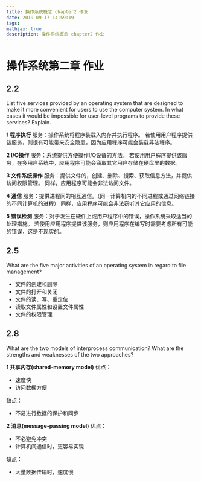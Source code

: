 ```yaml
---
title: 操作系统概念 chapter2 作业
date: 2019-09-17 14:59:19
tags:
mathjax: true
description: 操作系统概念 chapter2 作业
---
```

# 操作系统第二章 作业

## 2.2
List five services provided by an operating system that are designed to
make it more convenient for users to use the computer system. In what
cases it would be impossible for user-level programs to provide these
services? Explain.

**1 程序执行**
服务：操作系统将程序装载入内存并执行程序。
若使用用户程序提供该服务，则很有可能带来安全隐患，因为应用程序可能会装载非法程序。

**2 I/O操作**
服务：系统提供方便操作I/O设备的方法。
若使用用户程序提供该服务，在多用户系统中，应用程序可能会窃取其它用户存储在硬盘里的数据。

**3 文件系统操作**
服务：提供文件的，创建、删除、搜索、获取信息方法，并提供访问权限管理。
同样，应用程序可能会非法访问文件。

**4 通信**
服务：提供进程间的相互通信。（同一计算机内的不同进程或通过网络链接的不同计算机的进程）
同样，应用程序可能会非法窃听其它应用的信息。

**5 错误检测**
服务：对于发生在硬件上或用户程序中的错误，操作系统采取适当的处理措施。
若使用应用程序提供该服务，则应用程序在编写时需要考虑所有可能的错误，这是不现实的。

## 2.5
What are the five major activities of an operating system in regard to file management?

- 文件的创建和删除
- 文件的打开和关闭
- 文件的读、写、重定位
- 读取文件属性和设置文件属性
- 文件的权限管理

## 2.8
What are the two models of interprocess communication? What are the strengths and
weaknesses of the two approaches?

**1 共享内存(shared-memory model)**
优点：
- 速度快
- 访问数据方便

缺点：
- 不易进行数据的保护和同步

**2 消息(message-passing model)**
优点：
- 不必避免冲突
- 计算机间通信时，更容易实现

缺点：
- 大量数据传输时，速度慢